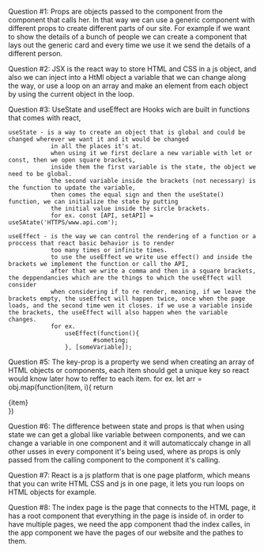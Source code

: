 Question #1:
    Props are objects passed to the component from the component that calls her.
    In that way we can use a generic component with different props to create different parts of our site.
    For example if we want to show the details of a bunch of people we can create a component that lays out 
    the generic card and every time we use it we send the details of a different person.

Question #2:
    JSX is the react way to store HTML and CSS in a js object, and also we can inject into a HtMl object 
    a variable that we can change along the way, or use a loop on an array and make an element from each object 
    by using the current object in the loop.

Question #3:
    UseState and useEffect are Hooks wich are built in functions that comes with react, 

    useState - is a way to create an object that is global and could be changed wherever we want it and it would be changed 
                in all the places it's at.
                when using it we first declare a new variable with let or const, then we open square brackets,
                inside them the first variable is the state, the object we need to be global.
                the second variable inside the brackets (not necessary) is the function to update the variable,
                then comes the equal sign and then the useState() function, we can initialize the state by putting 
                the initial value inside the sircle brackets.
                for ex. const [API, setAPI] = useSAtate('HTTPS/www.api.com');

    useEffect - is the way we can control the rendering of a function or a proccess that react basic behavior is to render 
                too many times or infinite times.
                to use the useEffect we write use effect() and inside the brackets we implement the function or call the API,
                after that we write a comma and then in a square brackets, the deppendancies which are the things to which the useEffect will consider 
                when considering if to re render, meaning, if we leave the brackets empty, the useEffect will happen twice, once when the page loads, and the second time wen it closes. if we use a variable inside the brackets, the useEffect will also happen when the variable changes.
                for ex. 
                    useEffect(function(){
                            #someting;
                    }, [someVariable]);

Question #5:
    The key-prop is a property we send when creating an array of HTML objects or components,
    each item should get a unique key so react would know later how to reffer to each item.
    for ex.
         let arr = obj.map(function(item, i){
                return <div key={i}>{item}</div>
        })

Question #6:
    The difference between state and props is that when using state we can get a global like variable between components,
    and we can change a variable in one component and it will automaticcaly change in all other usses in every component it's being used,
    where as props is only passed from the calling component to the component it's calling.

Question #7:
    React is a js platform that is one page platform, which means that you can write HTML CSS and js in one page,
    it lets you run loops on HTML objects for example.

Question #8:
    The index page is the page that connects to the HTML page, it has a root component that everything in the page is inside of.
    in order to have multiple pages, we need the app component thad the index calles, in the app component we have the pages of our website and the pathes to them.